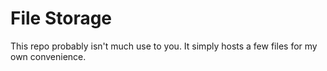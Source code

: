 # File Storage

This repo probably isn't much use to you. It simply hosts a few files for my
 own convenience.
